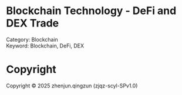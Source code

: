 #
# Blockchain Technology - DeFi and DEX Trade


Category: Blockchain <br>
Keyword: Blockchain, DeFi, DEX


#
# Copyright
Copyright © 2025 zhenjun.qingzun (zjqz-scyl-SPv1.0)